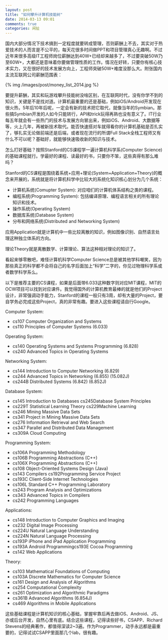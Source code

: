 ```yaml
---
layout: post
title: "如何攀升计算机技能树"
date: 2014-03-13 09:01
comments: true
categories: 闲扯
---
```



国内大部分情况下技术搞到一定程度就要转成管理，否则薪酬上不去，其实对于热爱技术的人而言是不公平的，每天花很多时间做PPT和项目管理真心无趣啊。不过近年来很多高级IT工程师岗位薪酬达到40W+已经却来越多了，不过要突破50W乃至60W+，大都还是意味着你要做管理性质的工作。情况在好转，只要你有核心技术实力，又在很好的技术发展方向上，工程师突破50W+难度没那么大。附张国内主流互联网公司薪酬范围表：

{% img /images/post/money_list_2014.jpg %}

<!--more-->

要提升薪酬，其实和玩游戏攀升技能树没啥区别，在互联网时代，没有你学不到的知识，关键是不是找对道。计算机最重要的还是基础，例如iOS/Android开发现在很火热，5年后10年后呢，一定会有新的技术把它取代，就像当年的Symbian。那些搞Symbian开发的人如今只能转行，API和trick玩得再熟也没有意义了。IT行业每五年就会有一些热门的技术与发展方向冒出来，例如iOS、Android、大数据等等，火上几年，再被新技术取代。能否快速搭对车就得看你的计算机基础是否扎实了，够扎实无论做前端还是后端，或者现在流行的所谓Full Stack全栈工程师又有什么不可以呢？基础好，就能够快速吸收新的知识与技术。

怎么打好基础？按照Stanford的CS课程学一遍计算机科学系(Computer Science)的基础课程就行。学最好的课程、读最好的书，只要你不笨，这些真得有那么难吗？

Stanford的CS课程是围绕着系统+应用+理论(System+Application+Theory)的概念来开展的，系统就是将计算机科学中比较大的系统化知识核心划分为几个系统：

* 计算机系统(Comupter System): 对应咱们的计算机体系结构之类的课程。
* 编程系统(Programming System): 包括编译原理、编程语言相关的所有理论知识和技术。
* 操作系统(Operating System)
* 数据库系统(Database System)
* 分布和网络系统(Distributed and Networking System)

应用Application就是计算机中一些比较离散的知识，例如图像识别、自然语言处理这种独立体系的方向。

理论Theory就是离散数学、计算理论、算法这种相对理论的知识了。

看起来够零散吧，难怪计算机科学Computer Science总是被其他学科嘲笑，因为那些真正的科学都不会将自己的名字后面加上“科学”二字的，你见过物理科学系或者数学科学系么。

以下是推荐主要的CS课程，如果是后面带6.033这种数字则对应MIT课程，MIT的OCW项目可以找到对应课件。我觉得国外的计算机教育最棒的就是他们的Project设计，非常强调动手能力，Stanford的课程一般只有3周，却有大量的Project，要自学务必完成这些Project，真的非常有趣。要进入这些课程请自行Google。

Computer System:

* cs107 Computer Organization and Systems 
* cs110 Principles of Computer Systems  (6.033)

Operating System:

* cs140 Operating Systems and Systems Programming (6.828)
* cs240 Advanced Topics in Operating Systems 


Networking System:

* cs144 Introduction to Computer Networking (6.829)
* cs244 Advanced Topics in Networking (6.855) (15.082J)
* cs244B Distributed Systems (6.842) (6.852J)


Database System:

* cs145 Introduction to Databases cs245Database System Principles 
* cs229T Statistical Learning Theory cs229Machine Learning 
* cs246 Mining Massive Data Sets 
* cs341 Project in Mining Massive Data Sets 
* cs276 Information Retrieval and Web Search 
* cs347 Parallel and Distributed Data Management 
* cs309A Cloud Computing 


Programming System:

* cs106A Programming Methodology 
* cs106B Programming Abstractions (C++)  
* cs106X Programming Abstractions (C++) 
* cs108 Object-Oriented Systems Design (Java)
* cs143 Compilers cs192Programming Service Project 
* cs193C Client-Side Internet Technologies 
* cs106L Standard C++ Programming Laboratory 
* cs243 Program Analysis and Optimizations 
* cs343 Advanced Topics in Compilers
* cs242 Programming Languages

Applications:

* cs148 Introduction to Computer Graphics and Imaging 
* cs232 Digital Image Processing 
* cs224U Natural Language Understanding 
* cs224N Natural Language Processing 
* cs193P iPhone and iPad Application Programming 
* cs193A Android Programmingcs193E Cocoa Programming
* cs142 Web Applications 


Theory:

* cs103 Mathematical Foundations of Computing
* cs103A Discrete Mathematics for Computer Science
* cs161 Design and Analysis of Algorithms
* cs254 Computational Complexity 
* cs261 Optimization and Algorithmic Paradigms 
* cs361B Advanced Algorithms (6.854J)
* cs469 Algorithms in Mobile Applications 


这些基础课程是计算机知识的核心基础，掌握牢靠后再去做iOS、Android、JS、亦或后台开发，自然心里有底。结合这些课程，记得读些好书，CSAPP、Richard Stevens的经典著作，都值得深读2~3遍。作为Programmer，动手永远都是最重要的，记得试试CSAPP里面那几个lab，很有趣。



